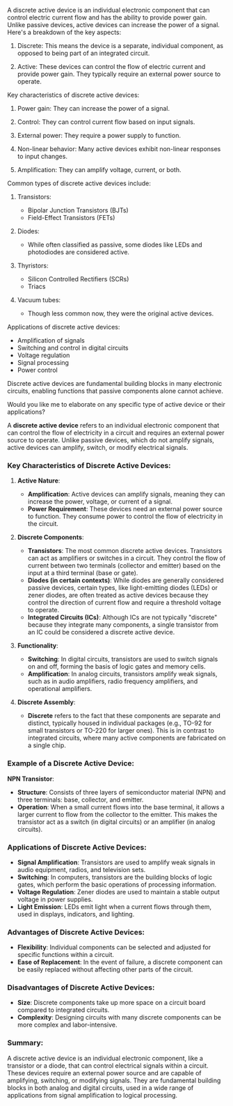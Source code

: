 A discrete active device is an individual electronic component that can control electric current flow and has the ability to provide power gain. Unlike passive devices, active devices can increase the power of a signal. Here's a breakdown of the key aspects:

1. Discrete:
   This means the device is a separate, individual component, as opposed to being part of an integrated circuit.

2. Active:
   These devices can control the flow of electric current and provide power gain. They typically require an external power source to operate.

Key characteristics of discrete active devices:

1. Power gain: They can increase the power of a signal.

2. Control: They can control current flow based on input signals.

3. External power: They require a power supply to function.

4. Non-linear behavior: Many active devices exhibit non-linear responses to input changes.

5. Amplification: They can amplify voltage, current, or both.

Common types of discrete active devices include:

1. Transistors:
   - Bipolar Junction Transistors (BJTs)
   - Field-Effect Transistors (FETs)

2. Diodes:
   - While often classified as passive, some diodes like LEDs and photodiodes are considered active.

3. Thyristors:
   - Silicon Controlled Rectifiers (SCRs)
   - Triacs

4. Vacuum tubes:
   - Though less common now, they were the original active devices.

Applications of discrete active devices:

- Amplification of signals
- Switching and control in digital circuits
- Voltage regulation
- Signal processing
- Power control

Discrete active devices are fundamental building blocks in many electronic circuits, enabling functions that passive components alone cannot achieve.

Would you like me to elaborate on any specific type of active device or their applications?

A **discrete active device** refers to an individual electronic component that can control the flow of electricity in a circuit and requires an external power source to operate. Unlike passive devices, which do not amplify signals, active devices can amplify, switch, or modify electrical signals.

### Key Characteristics of Discrete Active Devices:

1. **Active Nature**:
   - **Amplification**: Active devices can amplify signals, meaning they can increase the power, voltage, or current of a signal.
   - **Power Requirement**: These devices need an external power source to function. They consume power to control the flow of electricity in the circuit.

2. **Discrete Components**:
   - **Transistors**: The most common discrete active devices. Transistors can act as amplifiers or switches in a circuit. They control the flow of current between two terminals (collector and emitter) based on the input at a third terminal (base or gate).
   - **Diodes (in certain contexts)**: While diodes are generally considered passive devices, certain types, like light-emitting diodes (LEDs) or zener diodes, are often treated as active devices because they control the direction of current flow and require a threshold voltage to operate.
   - **Integrated Circuits (ICs)**: Although ICs are not typically "discrete" because they integrate many components, a single transistor from an IC could be considered a discrete active device.

3. **Functionality**:
   - **Switching**: In digital circuits, transistors are used to switch signals on and off, forming the basis of logic gates and memory cells.
   - **Amplification**: In analog circuits, transistors amplify weak signals, such as in audio amplifiers, radio frequency amplifiers, and operational amplifiers.

4. **Discrete Assembly**:
   - **Discrete** refers to the fact that these components are separate and distinct, typically housed in individual packages (e.g., TO-92 for small transistors or TO-220 for larger ones). This is in contrast to integrated circuits, where many active components are fabricated on a single chip.

### Example of a Discrete Active Device:

**NPN Transistor**:
- **Structure**: Consists of three layers of semiconductor material (NPN) and three terminals: base, collector, and emitter.
- **Operation**: When a small current flows into the base terminal, it allows a larger current to flow from the collector to the emitter. This makes the transistor act as a switch (in digital circuits) or an amplifier (in analog circuits).

### Applications of Discrete Active Devices:
- **Signal Amplification**: Transistors are used to amplify weak signals in audio equipment, radios, and television sets.
- **Switching**: In computers, transistors are the building blocks of logic gates, which perform the basic operations of processing information.
- **Voltage Regulation**: Zener diodes are used to maintain a stable output voltage in power supplies.
- **Light Emission**: LEDs emit light when a current flows through them, used in displays, indicators, and lighting.

### Advantages of Discrete Active Devices:
- **Flexibility**: Individual components can be selected and adjusted for specific functions within a circuit.
- **Ease of Replacement**: In the event of failure, a discrete component can be easily replaced without affecting other parts of the circuit.

### Disadvantages of Discrete Active Devices:
- **Size**: Discrete components take up more space on a circuit board compared to integrated circuits.
- **Complexity**: Designing circuits with many discrete components can be more complex and labor-intensive.

### Summary:
A discrete active device is an individual electronic component, like a transistor or a diode, that can control electrical signals within a circuit. These devices require an external power source and are capable of amplifying, switching, or modifying signals. They are fundamental building blocks in both analog and digital circuits, used in a wide range of applications from signal amplification to logical processing.
